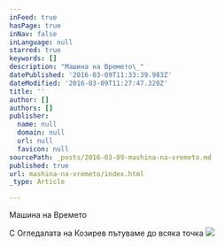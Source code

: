 ```yaml
---
inFeed: true
hasPage: true
inNav: false
inLanguage: null
starred: true
keywords: []
description: "Машина на Времето\_"
datePublished: '2016-03-09T11:33:39.983Z'
dateModified: '2016-03-09T11:27:47.320Z'
title: ''
author: []
authors: []
publisher:
  name: null
  domain: null
  url: null
  favicon: null
sourcePath: _posts/2016-03-09-mashina-na-vremeto.md
published: true
url: mashina-na-vremeto/index.html
_type: Article

---
```

Машина на Времето 

С Огледалата на Козирев пътуваме до всяка точка ![](https://the-grid-user-content.s3-us-west-2.amazonaws.com/f9478bdc-dd0e-4680-91eb-8d43a5ea28b8.jpg)